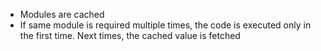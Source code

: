 - Modules are cached
- If same module is required multiple times, the code is executed only in the first time. Next times, the cached value is fetched